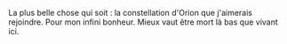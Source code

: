 La plus belle chose qui soit : la constellation d'Orion que j'aimerais rejoindre. Pour mon infini bonheur. Mieux vaut être mort là bas que vivant ici.
